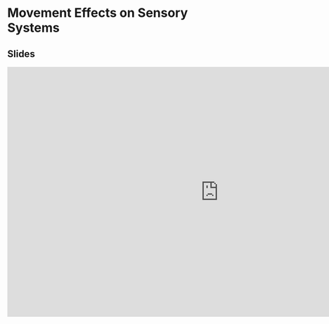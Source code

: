 # Movement Effects on Sensory Systems

## Slides

<iframe src="https://docs.google.com/presentation/d/e/2PACX-1vQUEssZIGvqLWGaaKBBFGKKGxNuB2n1Hmqm2UYO_sMwu5on_rBR9NJkXfkrxNcOQzW5BUYELesB5-mZ/embed?start=false&loop=false&delayms=3000" frameborder="0" width="960" height="569" allowfullscreen="true" mozallowfullscreen="true" webkitallowfullscreen="true"></iframe>